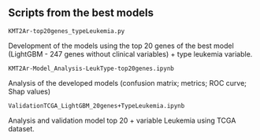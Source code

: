 
## Scripts from the best models

`KMT2Ar-top20genes_typeLeukemia.py`

Development of the models using the top 20 genes of the best model (LightGBM - 247 genes without clinical variables) + type leukemia variable.

`KMT2Ar-Model_Analysis-LeukType-top20genes.ipynb`

Analysis of the developed models (confusion matrix; metrics; ROC curve; Shap values)

`ValidationTCGA_LightGBM_20genes+TypeLeukemia.ipynb`

Analysis and validation model top 20 + variable Leukemia using TCGA dataset.
